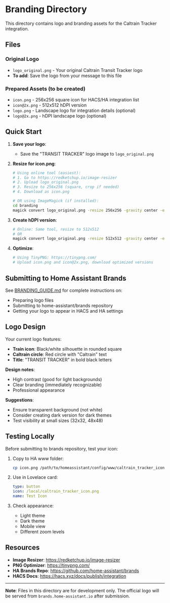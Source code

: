 # Branding Directory

This directory contains logo and branding assets for the Caltrain Tracker integration.

## Files

### Original Logo
- `logo_original.png` - Your original Caltrain Transit Tracker logo
- **To add**: Save the logo from your message to this file

### Prepared Assets (to be created)
- `icon.png` - 256x256 square icon for HACS/HA integration list
- `icon@2x.png` - 512x512 hDPI version
- `logo.png` - Landscape logo for integration details (optional)
- `logo@2x.png` - hDPI landscape logo (optional)

## Quick Start

1. **Save your logo**:
   - Save the "TRANSIT TRACKER" logo image to `logo_original.png`

2. **Resize for icon.png**:
   ```bash
   # Using online tool (easiest):
   # 1. Go to https://redketchup.io/image-resizer
   # 2. Upload logo_original.png
   # 3. Resize to 256x256 (square, crop if needed)
   # 4. Download as icon.png
   
   # OR using ImageMagick (if installed):
   cd branding
   magick convert logo_original.png -resize 256x256 -gravity center -extent 256x256 icon.png
   ```

3. **Create hDPI version**:
   ```bash
   # Online: Same tool, resize to 512x512
   # OR
   magick convert logo_original.png -resize 512x512 -gravity center -extent 512x512 icon@2x.png
   ```

4. **Optimize**:
   ```bash
   # Using TinyPNG: https://tinypng.com/
   # Upload icon.png and icon@2x.png, download optimized versions
   ```

## Submitting to Home Assistant Brands

See [BRANDING_GUIDE.md](../BRANDING_GUIDE.md) for complete instructions on:
- Preparing logo files
- Submitting to home-assistant/brands repository
- Getting your logo to appear in HACS and HA settings

## Logo Design

Your current logo features:
- **Train icon**: Black/white silhouette in rounded square
- **Caltrain circle**: Red circle with "Caltrain" text
- **Title**: "TRANSIT TRACKER" in bold black letters

**Design notes**:
- High contrast (good for light backgrounds)
- Clear branding (immediately recognizable)
- Professional appearance

**Suggestions**:
- Ensure transparent background (not white)
- Consider creating dark version for dark themes
- Test visibility at small sizes (32x32, 48x48)

## Testing Locally

Before submitting to brands repository, test your icon:

1. Copy to HA www folder:
   ```bash
   cp icon.png /path/to/homeassistant/config/www/caltrain_tracker_icon.png
   ```

2. Use in Lovelace card:
   ```yaml
   type: button
   icon: /local/caltrain_tracker_icon.png
   name: Test Icon
   ```

3. Check appearance:
   - Light theme
   - Dark theme
   - Mobile view
   - Different zoom levels

## Resources

- **Image Resizer**: https://redketchup.io/image-resizer
- **PNG Optimizer**: https://tinypng.com/
- **HA Brands Repo**: https://github.com/home-assistant/brands
- **HACS Docs**: https://hacs.xyz/docs/publish/integration

---

**Note**: Files in this directory are for development only. The official logo will be served from `brands.home-assistant.io` after submission.
